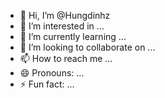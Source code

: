 - 👋 Hi, I’m @Hungdinhz
- 👀 I’m interested in ...			
- 🌱 I’m currently learning ...
- 💞️ I’m looking to collaborate on ...
- 📫 How to reach me ...
- 😄 Pronouns: ...
- ⚡ Fun fact: ...

<!---
Hungdinhz/Hungdinhz is a ✨ special ✨ repository because its `README.md` (this file) appears on your GitHub profile.
You can click the Preview link to take a look at your changes.
--->
